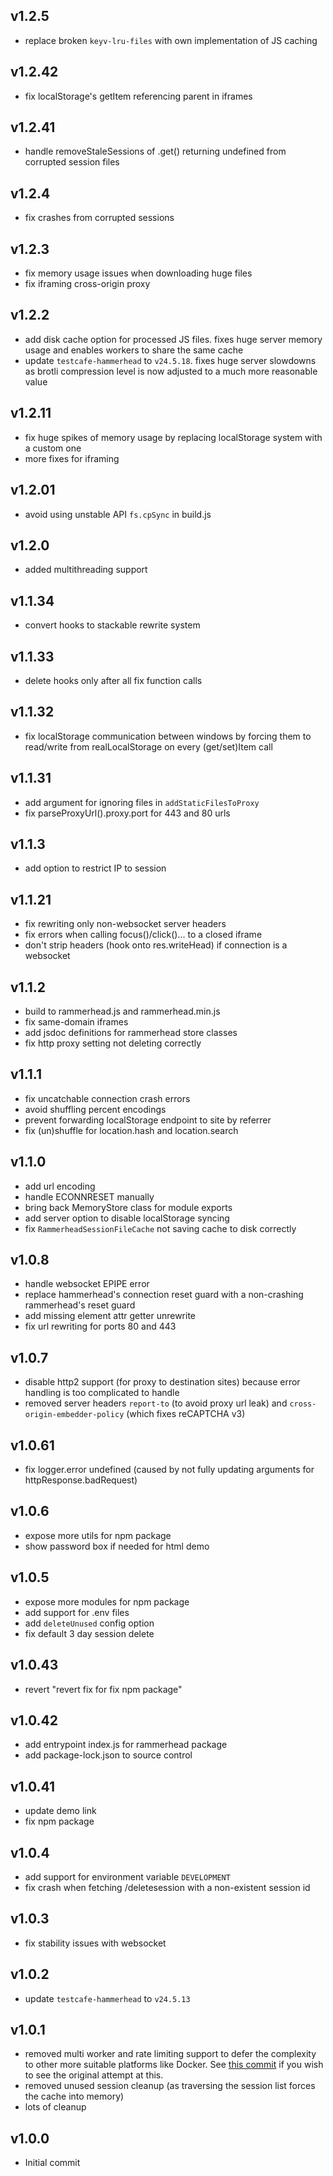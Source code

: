 ## v1.2.5

- replace broken `keyv-lru-files` with own implementation of JS caching

## v1.2.42

- fix localStorage's getItem referencing parent in iframes

## v1.2.41

- handle removeStaleSessions of .get() returning undefined from corrupted session files

## v1.2.4

- fix crashes from corrupted sessions

## v1.2.3

- fix memory usage issues when downloading huge files
- fix iframing cross-origin proxy

## v1.2.2

- add disk cache option for processed JS files. fixes huge server memory usage and enables workers to share the same cache
- update `testcafe-hammerhead` to `v24.5.18`. fixes huge server slowdowns as brotli compression level is now adjusted to a much more reasonable value

## v1.2.11

- fix huge spikes of memory usage by replacing localStorage system with a custom one
- more fixes for iframing

## v1.2.01

- avoid using unstable API `fs.cpSync` in build.js

## v1.2.0

- added multithreading support

## v1.1.34

- convert hooks to stackable rewrite system

## v1.1.33

- delete hooks only after all fix function calls

## v1.1.32

- fix localStorage communication between windows by forcing them to read/write from realLocalStorage on every (get/set)Item call 

## v1.1.31

- add argument for ignoring files in `addStaticFilesToProxy`
- fix parseProxyUrl().proxy.port for 443 and 80 urls

## v1.1.3

- add option to restrict IP to session

## v1.1.21

- fix rewriting only non-websocket server headers
- fix errors when calling focus()/click()... to a closed iframe
- don't strip headers (hook onto res.writeHead) if connection is a websocket

## v1.1.2

- build to rammerhead.js and rammerhead.min.js
- fix same-domain iframes
- add jsdoc definitions for rammerhead store classes
- fix http proxy setting not deleting correctly

## v1.1.1

- fix uncatchable connection crash errors
- avoid shuffling percent encodings
- prevent forwarding localStorage endpoint to site by referrer
- fix (un)shuffle for location.hash and location.search

## v1.1.0

- add url encoding
- handle ECONNRESET manually
- bring back MemoryStore class for module exports
- add server option to disable localStorage syncing
- fix `RammerheadSessionFileCache` not saving cache to disk correctly

## v1.0.8

- handle websocket EPIPE error
- replace hammerhead's connection reset guard with a non-crashing rammerhead's reset guard
- add missing element attr getter unrewrite
- fix url rewriting for ports 80 and 443

## v1.0.7

- disable http2 support (for proxy to destination sites) because error handling is too complicated to handle
- removed server headers `report-to` (to avoid proxy url leak) and `cross-origin-embedder-policy` (which fixes reCAPTCHA v3)

## v1.0.61

- fix logger.error undefined (caused by not fully updating arguments for httpResponse.badRequest)

## v1.0.6

- expose more utils for npm package
- show password box if needed for html demo

## v1.0.5

- expose more modules for npm package
- add support for .env files
- add `deleteUnused` config option
- fix default 3 day session delete

## v1.0.43

- revert "revert fix for fix npm package"

## v1.0.42

- add entrypoint index.js for rammerhead package
- add package-lock.json to source control

## v1.0.41

- update demo link
- fix npm package

## v1.0.4

- add support for environment variable `DEVELOPMENT`
- fix crash when fetching /deletesession with a non-existent session id

## v1.0.3

- fix stability issues with websocket

## v1.0.2

- update `testcafe-hammerhead` to `v24.5.13`

## v1.0.1

- removed multi worker and rate limiting support to defer the complexity to other more suitable platforms like Docker. See [this commit](https://github.com/binary-person/rammerhead/tree/31ac3d23f30487f0dcd14323dc029f4ceb3b235a) if you wish to see the original attempt at this.
- removed unused session cleanup (as traversing the session list forces the cache into memory)
- lots of cleanup

## v1.0.0

- Initial commit
